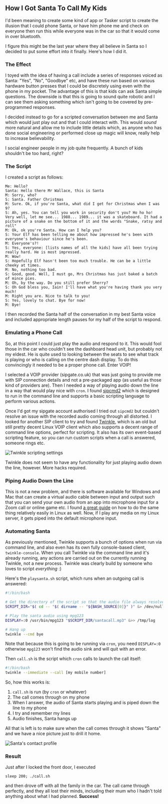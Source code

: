 ## How I Got Santa To Call My Kids

I'd been meaning to create some kind of app or Tasker script to create the illusion that I could phone Santa, or have him phone me and check on everyone then run this while everyone was in the car so that it would come in over bluetooth. 

I figure this might be the last year where they all believe in Santa so I decided to put some effort into it finally. Here's how I did it.

### The Effect

I toyed with the idea of having a call include a series of responses voiced as Santa: "Yes", "No", "Goodbye" etc, and have these run based on various hardware button presses that I could be discretely using even with the phone in my pocket. The advantage of this is that kids can ask Santa simple questions. The downside is that this is going to sound quite robotic and I can see them asking something which isn't going to be covered by pre-programmed responses.

I decided instead to go for a scripted conversation between me and Santa which would just play out and that I could interact with. This would *sound* more natural and allow me to include little details which, as anyone who has done social engineering or performed close up magic will know, really help to increase believability. 

I social engineer people in my job quite frequently. A bunch of kids shouldn't be too hard, right?

### The Script

I created a script as follows:

```
Me: Hello?
Santa: Hello there Mr Wallace, this is Santa
M: Sorry, who?
S: Santa. Father Christmas
M: Sure. Ok, if you're Santa, what did I get for Christmas when I was 9?
S: Ah, yes. You can tell you work in security don't you? Ho ho ho! Very well, let me see... 1988... 1989... it was a skateboard. It had a picture of a snake on the bottom of it and the words "Snake, ratsy and roll"
M: Ok, ok you're Santa. How can I help you?
S: Your Elf has been telling me about how impressed he's been with everyone's behaviour since he's been.
M: Everyone's?!
S: Yes, everyone: [lists names of all the kids] have all been trying really hard. He is most impressed.
M: Wow!
S: Hopefully Elf hasn't been too much trouble. He can be a little cheeky at times.
M: No, nothing too bad.
S: Good, good. Well, I must go, Mrs Christmas has just baked a batch of mince pies.
M: Oh, by the way. Do you still prefer Sherry?
S: Oh God bless you, Iain! I'll have what you're having thank you very much!
M: Right you are. Nice to talk to you!
S: Yes, lovely to chat. Bye for now!
M: Bye!
```

I then recorded the Santa half of the conversation in my best Santa voice and included appropriate length pauses for my half of the script to respond.

### Emulating a Phone Call

So, at this point I could just play the audio and respond to it. This would fool those in the car who couldn't see the dashboard head unit, but probably not my eldest. He is quite used to looking between the seats to see what track is playing or who is calling on the centre dash display. To do this convincingly it needed to be a proper phone call. Enter VOIP!

I selected a VOIP provider (sipgate.co.uk) that was just going to provide me with SIP connection details and not a pre-packaged app (as useful as those kind of providers are). Then I needed a way of playing audio down the line in a way that would play nice with `cron`. I found [sipcmd2](https://github.com/guisousanunes/sipcmd2) which is designed to run in the command line and supports a basic scripting language to perform various actions.

Once I'd got my sipgate account authorised I tried out `sipcmd2` but couldn't resolve an issue with the recorded audio coming through all distorted. I looked for another SIP client to try and found [Twinkle](https://github.com/LubosD/twinkle), which is an old but still pretty decent Linux VOIP client which also supports a decent range of command line options, perfect for scripting. It also has its own event-based scripting feature, so you can run custom scripts when a call is answered, someone rings etc.

![Twinkle scripting settings](twinkle_scripts.png)

Twinkle does not seem to have any functionality for just playing audio down the line, however. More hacks required.

### Piping Audio Down the Line

This is not a new problem, and there is software available for Windows and Mac that can create a virtual audio cable between input and output such that you can send your own audio from an app into microphone input for a Zoom call or online game etc. I found [a great guide](https://www.youtube.com/watch?v=Goeucg7A9qE) on how to do the same thing relatively easily in Linux as well. Now, if I play any media on my Linux server, it gets piped into the default microphone input.

### Automating Santa

As previously mentioned, Twinkle supports a bunch of options when run via command line, and also even has its own fully console-based client, `twinkle-console`. When you call Twinkle via the command line and it's already running, any actions are carried out on the currently running Twinkle, not a new process. Twinkle was clearly build by someone who loves to script *everything* :)

Here's the `playsanta.sh` script, which runs when an outgoing call is answered:

```bash
#!/bin/bash

# Get the directory of the script so that the audio file always resolves to the right place
SCRIPT_DIR="$( cd -- "$( dirname -- "${BASH_SOURCE[0]}" )" &> /dev/null && pwd )"

# Play the santa audio using mpg123
DISPLAY=:0 /usr/bin/mpg123 "$SCRIPT_DIR/santacall.mp3" &>> /tmp/log

# Hang up
twinkle --cmd bye
```

Note that because this is going to be running via `cron`, you need `DISPLAY=:0` otherwise `mpg123` won't find the audio sink and will quit with an error.

Then `call.sh` is the script which `cron` calls to launch the call itself:

```bash
#!/bin/bash
twinkle --immediate --call [my mobile number]
```

So, how this works is:

1. `call.sh` is run (by `cron` or whatever)
2. The call comes through on my phone
3. When I answer, the audio of Santa starts playing and is piped down the line to my phone
4. I try and remember my lines
5. Audio finishes, Santa hangs up

All that is left is to make sure when the call comes through it shows "Santa" and we have a nice picture just to drill it home. 

![Santa's contact profile](contact.png)

### Result

Just after I locked the front door, I executed

```
sleep 200; ./call.sh
```

and then drove off with all the family in the car. The call came through perfectly, and they all lost their minds, including their mum who I hadn't told anything about what I had planned. **Success!**
